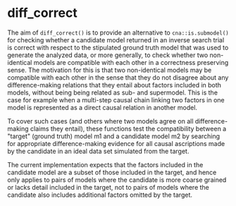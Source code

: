 # diff_correct

The aim of ```diff_correct()``` is to provide an alternative to ```cna::is.submodel()``` for checking whether a candidate model returned 
in an inverse search trial is correct with respect to the stipulated ground truth model that was used to generate the analyzed data, or more 
generally, to check whether two non-identical models are compatible with each other in a correctness preserving sense. The motivation for this is that 
two non-identical models may be compatible with each other in the sense that they do not disagree about any difference-making relations that they entail 
about factors included in both models, without being being related as sub- and supermodel. 
This is the case for example when a multi-step causal chain linking two factors in one model is represented as a direct causal relation in another model.

To cover such cases (and others where two models agree on all difference-making claims they entail), these functions test the compatibility between 
a "target" (ground truth) model m1 and a candidate model m2 by searching for appropriate difference-making evidence for all causal ascriptions made
by the candidate in an ideal data set simulated from the target.

The current implementation expects that the factors included in the candidate model are a subset of those included in the target, and hence only applies 
to pairs of models where the candidate is more coarse grained or lacks detail included in the target, not to pairs of models where the candidate also includes
additional factors omitted by the target.

